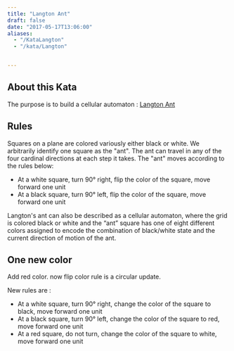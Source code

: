 ```yaml
---
title: "Langton Ant"
draft: false
date: "2017-05-17T13:06:00"
aliases:
  - "/KataLangton"
  - "/kata/Langton"


---
```

## About this Kata

The purpose is to build a cellular automaton : [Langton Ant](https://en.wikipedia.org/wiki/Langton%27s_ant)

## Rules

Squares on a plane are colored variously either black or white. We arbitrarily identify one square as the "ant". The ant can travel in any of the four cardinal directions at each step it takes. The "ant" moves according to the rules below:

- At a white square, turn 90° right, flip the color of the square, move forward one unit
- At a black square, turn 90° left, flip the color of the square, move forward one unit

Langton's ant can also be described as a cellular automaton, where the grid is colored black or white and the “ant” square has one of eight different colors assigned to encode the combination of black/white state and the current direction of motion of the ant.

## One new color

Add red color. now flip color rule is a circular update. 

New rules are : 
- At a white square, turn 90° right, change the color of the square to black, move forward one unit
- At a black square, turn 90° left, change the color of the square to red, move forward one unit
- At a red square, do not turn, change the color of the square to white, move forward one unit
